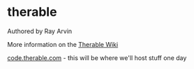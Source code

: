 therable
========

Authored by Ray Arvin

More information on the [Therable Wiki](https://github.com/veb/therable/wiki)

[code.therable.com](http://code.therable.com) - this will be where we'll host stuff one day
